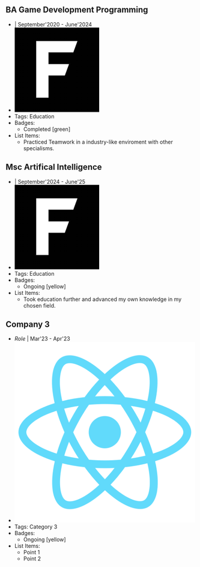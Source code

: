 ## BA Game Development Programming 
- | September'2020 - June'2024
- ![logo512](../assets/images.png)
- Tags: Education
- Badges:
  - Completed [green]
- List Items:
  - Practiced Teamwork in a industry-like enviroment with other specialisms.


## Msc Artifical Intelligence 
- | September'2024 - June'25
- ![logo512](../assets/images.png)
- Tags: Education
- Badges:
  - Ongoing [yellow]
- List Items:
  - Took education further and advanced my own knowledge in my chosen field.
 

## Company 3
- *Role* | Mar'23 - Apr'23
- ![logo512](../assets/logo512.png)
- Tags: Category 3
- Badges:
  - Ongoing [yellow]
- List Items:
  - Point 1
  - Point 2